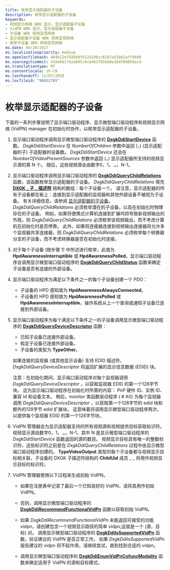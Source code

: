 ```yaml
---
title: 枚举显示适配器的子设备
description: 枚举显示适配器的子设备
keywords:
- 视频显示网络 WDK 显示，显示适配器子设备
- VidPN WDK 显示，显示适配器子设备
- 子设备 WDK 视频呈现网络
- 显示适配器子设备 WDK 视频呈现网络
- 枚举子设备 WDK 视频呈现网络
ms.date: 04/20/2017
ms.localizationpriority: medium
ms.openlocfilehash: 464b12ef935b9fb124196cc61b7a51b82aff4b98
ms.sourcegitcommit: 418e6617e2a695c9cb4b37b5b60e264760858acd
ms.translationtype: MT
ms.contentlocale: zh-CN
ms.lasthandoff: 12/07/2020
ms.locfileid: "96832765"
---
```

# <a name="enumerating-child-devices-of-a-display-adapter"></a>枚举显示适配器的子设备


下面的一系列步骤说明了显示端口驱动程序、显示微型端口驱动程序和视频显示网络 (VidPN) manager 在初始化时协作，以枚举显示适配器的子设备。

1.  显示端口驱动程序调用显示微型端口驱动程序的 [**DxgkDdiStartDevice**](/windows-hardware/drivers/ddi/dispmprt/nc-dispmprt-dxgkddi_start_device) 函数。 *DxgkDdiStartDevice* 在 *NumberOfChildren* 参数中返回 (，)  (显示适配器的子) 子适配器的设备数。 *DxgkDdiStartDevice* 还会在 *NumberOfVideoPresentSources* 参数中返回 (，) 显示适配器所支持的视频显示源的第 N 个。 随后，这些视频源会由数字0，1，.。。N-1。

2.  显示端口驱动程序调用显示端口驱动程序的 [**DxgkDdiQueryChildRelations**](/windows-hardware/drivers/ddi/dispmprt/nc-dispmprt-dxgkddi_query_child_relations) 函数，该函数枚举显示适配器的子设备。 *DxgkDdiQueryChildRelations* 填充 [**DXGK \_ 子 \_ 描述符**](/windows-hardware/drivers/ddi/dispmprt/ns-dispmprt-_dxgk_child_descriptor) 结构的数组：每个子设备一个。 请注意，显示适配器的所有子设备都在板上：连接到显示适配器的监视器和其他外部设备不被视为子设备。 有关详细信息，请参阅 [显示适配器的子设备](child-devices-of-the-display-adapter.md)。 *DxgkDdiQueryChildRelations* 必须枚举潜在的子设备，以及在初始化时物理存在的子设备。 例如，如果将便携式计算机连接到扩展坞将导致新视频输出的外观，则 *DxgkDdiQueryChildRelations* 必须枚举该视频输出，而不考虑计算机在初始化时是否停靠。 此外，如果将连接器连接到视频输出连接器将允许多个监视器共享连接器，则 *DxgkDdiQueryChildRelations* 必须枚举每个转换器分支的子设备，而不考虑转换器是否在初始化时连接。

3.  对于每个子设备 (按步骤 1) 中所述进行枚举，此值为 **HpdAwarenessInterruptible** 或 **HpdAwarenessPolled**，显示端口驱动程序会调用显示微型端口驱动程序的 [**DxgkDdiQueryChildStatus**](/windows-hardware/drivers/ddi/dispmprt/nc-dispmprt-dxgkddi_query_child_status) 函数来确定子设备是否有连接的外部设备。

4.  显示端口驱动程序为满足以下条件之一的每个子设备创建一个 PDO：
    -   子设备的 HPD 感知值为 **HpdAwarenessAlwaysConnected**。
    -   子设备的 HPD 感知值为 **HpdAwarenessPolled** 或 **HpdAwarenessInterruptible**，操作系统从上一个查询或通知子设备已连接到外部设备。

5.  显示端口驱动程序为每个满足以下条件之一的子设备调用显示微型端口驱动程序的 [**DxgkDdiQueryDeviceDescriptor**](/windows-hardware/drivers/ddi/dispmprt/nc-dispmprt-dxgkddi_query_device_descriptor) 函数：

    -   已知子设备已连接外部设备。
    -   假定子设备已连接外部设备。
    -   子设备的类型为 **TypeOther**。

    如果连接的监视器 (或其他显示设备) 支持 EDID 描述符， *DxgkDdiQueryDeviceDescriptor* 将返回扩展的显示信息数据 (EDID) 块。

    注意：在初始化期间，显示端口驱动程序对每个监视器调用 *DxgkDdiQueryDeviceDescriptor* ，以获取监视器 EDID 的第一个128字节块。 这为显示端口驱动程序在初始化时所需的内容： PnP 硬件 ID、实例 ID、兼容 Id 和设备文本。 稍后，monitor 类函数驱动程序 ( # A0) 为每个监视器调用 *DxgkDdiQueryDeviceDescriptor* ，以获取第一个128字节的 edid 块和额外的128字节 edid 扩展块。 这意味着将调用显示微型端口驱动程序两次，以提供每个监视器 EDID 的第一个128字节块。

6.  VidPN 管理器会为显示适配器支持的所有视频源和视频提供目标获取标识符。 视频显示源由数字0，1，.。。N-1，其中 N 是显示微型端口驱动程序的 *DxgkDdiStartDevice* 函数返回的源的数目。 视频显示目标具有唯一的整数标识符，这些标识符之前是在 *DxgkDdiQueryChildRelations* 过程中由显示微型端口驱动程序创建的。 **TypeVideoOutput** 类型的每个子设备都与视频显示目标相关联，子设备的 DXGK 子描述符结构的 **ChildUid** 成员 \_ \_ 将用作视频显示目标的标识符。

7.  VidPN 管理器使用以下过程来生成初始 VidPN。
    -   如果在注册表中记录了最后一个已知良好的 VidPN，请将其用作初始 VidPN。

    -   否则，调用显示微型端口驱动程序的 [**DxgkDdiRecommendFunctionalVidPn**](/windows-hardware/drivers/ddi/d3dkmddi/nc-d3dkmddi-dxgkddi_recommendfunctionalvidpn) 函数以获取初始 VidPN。

    -   如果 *DxgkDdiRecommendFunctionalVidPn* 未能返回可接受的功能 vidpn，请创建包含一个视频显示路径的简单 vidpn;这就是一个 (源，目标) 对。 调用显示微型端口驱动程序的 [**DxgkDdiIsSupportedVidPn**](/windows-hardware/drivers/ddi/d3dkmddi/nc-d3dkmddi-dxgkddi_issupportedvidpn) 函数，验证建议的 VidPN 是否正常工作。 如果 *DxgkDdiIsSupportedVidPn* 报告建议的 vidpn 将不起作用，请继续尝试，直到找到合适的 vidpn。

    -   调用显示微型端口驱动程序的 [**DxgkDdiEnumVidPnCofuncModality**](/windows-hardware/drivers/ddi/d3dkmddi/nc-d3dkmddi-dxgkddi_enumvidpncofuncmodality) 函数来确定适用于 VidPN 的源和目标模式。

 

